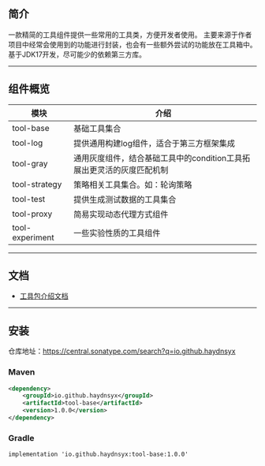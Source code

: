 ## 简介

一款精简的工具组件提供一些常用的工具类，方便开发者使用。
主要来源于作者项目中经常会使用到的功能进行封装，也会有一些额外尝试的功能放在工具箱中。
基于JDK17开发，尽可能少的依赖第三方库。

-------------------------------------------------------------------------------

## 组件概览

| 模块              | 介绍                                      |
|-----------------|-----------------------------------------|
| tool-base       | 基础工具集合                                  |
| tool-log        | 提供通用构建log组件，适合于第三方框架集成                  |
| tool-gray       | 通用灰度组件，结合基础工具中的condition工具拓展出更灵活的灰度匹配机制 |
| tool-strategy   | 策略相关工具集合。如：轮询策略                         |
| tool-test       | 提供生成测试数据的工具集合                           |
| tool-proxy      | 简易实现动态代理方式组件                            |
| tool-experiment | 一些实验性质的工具组件                             |

-------------------------------------------------------------------------------

## 文档

- [工具包介绍文档](https://github.com/HaydnSyx/syx-toolbox/wiki)

-------------------------------------------------------------------------------

## 安装

仓库地址：https://central.sonatype.com/search?q=io.github.haydnsyx

### Maven
```xml
<dependency>
    <groupId>io.github.haydnsyx</groupId>
    <artifactId>tool-base</artifactId>
    <version>1.0.0</version>
</dependency>
```

### Gradle
```
implementation 'io.github.haydnsyx:tool-base:1.0.0'
```

